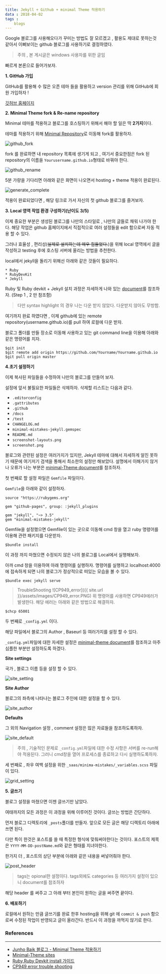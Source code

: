 ```yaml
---
title: Jekyll + Github + minimal Theme 적용하기
data : 2018-04-02
tags : 
    blogs
---
```



Google 블로그를 사용해오다가 꾸미는 방법도 잘 모르겠고 , 활용도 제대로 못하는것 같아서 이뻐보이는 github 블로그를 사용하기로 결정하였다.<br>


> 주의 , 본 게시글은 windows 사용자를 위한 글임<br>


빠르게 본론으로 들어가보자.<br>

**1. GitHub 가입**

GitHub를 활용해 수 많은 오픈 테마 들을 활용하고 version 관리를 위해 GitHub에 회원 가입하자 !<br>

[깃허브 홈페이지](https://github.com)

**2. Minimal Theme fork & Re-name repository**

Minimal 테마를 적용하고 블로그를 호스팅하기 위해서 해야 할 일은 딱 **2가지**이다.

테마를 적용하기 위해 [Minimal Repository](https://github.com/mmistakes/minimal-mistakes)로 이동해 fork를 활용하자.

![github_fork](https://Minwoo-kang.github.io/assets/images/fork.png)

fork 를 완료하면 내 repository 목록에 생기게 되고 , 여기서 중요한점은 fork 된 repository의 이름을 `Yourusername.github.io`형태로 바꿔야 한다. 

![github_rename](https://Minwoo-kang.github.io/assets/images/rename.png)


5분 가량을 기다리면 아래와 같은 화면이 나오면서 hosting + theme 적용이 완료된다.

![generate_complete](https://Minwoo-kang.github.io/assets/images/generate_complete.PNG)


적용이 완료되었다면 , 해당 링크로 가서 자신의 첫 github 블로그를 즐겨보자.

**3. Local 영역 작업 환경 구성하기(난이도 3/5)**

이제 중요한 부분은 생성된 블로그를 나만의 스타일로 , 나만의 글들로 채워 나가야 한다. 해당 작업은 github 홈페이지에서 직접적으로 여러 설정들을 edit 함으로써 자동 적용 할 수 있다.

그러나 효율성 , 편리성(~~실제로 설치하는데 매우 힘들었다.~~)을 위해 local 영역에서 글을 작성하고 testing 후에 호스팅 서버에 올리는 방법을 추천한다.

local에서 jekyll을 돌리기 위해선 아래와 같은 것들이 필요하다.

`* Ruby`<br>
`* RubyDevKit`<br>
`* Jekyll`<br>

Ruby 및 Ruby devkit + Jekyll 설치 과정은 자세하게 나와 있는 [document](http://jekyll-windows.juthilo.com/1-ruby-and-devkit/)를 참조하자. (Step 1 , 2 만 참조함)

> 다만 syntax highlight 의 경우 나는 다운 받지 않았다. 다운받지 않아도 무방함.

여기까지 완료 하였다면 , 이제 github에 있는 remote repository(username.github.io)를 pull 하여 로컬에 다운 받자. 

 블로그 폴더를 만들 장소로 이동해 사용하고 있는 git command line을 이용해 아래와 같은 명령어를 치자.
    
    $git init      
    $git remote add origin https://github.com/Yourname/Yourname.github.io
    $git pull origin master

**4.초기 설정하기**

이제 복사된 파일들을 수정하여 나만의 블로그를 만들어 보자.

설정에 앞서 불필요한 파일들은 삭제하자. 삭제할 리스트는 다음과 같다.

* `.editorconfig`
* `.gattributes`
* `.github`
* `/docs`
* `/test`
* `CHANGELOG.md`
* `minimal-mistakes-jekyll.gemspec`
* `README.md`
* `screenshot-layouts.png`
* `screenshot.png`

블로그와 관련된 설정은 여러가지가 있지만, Jekyll 테마에 대해서 자세하게 알진 못하기 때문에 여기저기 검색을 통해서 최소한의 설정만 해보았다. 설명에서 이해가지 않거나 오류가 나는 부분은 [minimal-Theme document](https://mmistakes.github.io/minimal-mistakes/docs/quick-start-guide/)를 참조하자.

첫 번째로 할 설정 파일은 `Gemfile` 파일이다.

`Gemfile`을 아래와 같이 설정하자.

```
source "https://rubygems.org"

gem "github-pages", group: :jekyll_plugins

gem "jekyll", "~> 3.5"
gem "minimal-mistakes-jekyll"
```

Gemfile을 설정했으면 Gemfile이 있는 곳으로 이동해 cmd 창을 열고 ruby 명령어를 이용해 관련 패키지를 다운받자.

    $bundle install

이 과정 까지 마쳤으면 수정되지 않은 나의 블로그를 Local에서 실행해보자.

아까 cmd 창을 이용하여 아래 명령어를 실행하자. 명령어를 실행하고 localhost:4000에 접속하게 되면 나의 블로그가 정상적으로 떠있는 모습을 볼 수 있다.

    $bundle exec jekyll serve
    
>TroubleShooting 
>![CP949_error]({{ site.url }}/assets/images/CP949_error.PNG)
>위 명령어를 사용하면 CP949에러가 발생한다. 해당 에러는 아래와 같은 방법으로 해결하자.<br>

    $chcp 65001

두 번째로 `_config.yml` 이다.

해당 파일에서 블로그의 Author , Baseurl 등 여러가지를 설정 할 수 있다. 

`_config.yml`파일에 대한 자세한 설정은 [minimal-theme document](https://mmistakes.github.io/minimal-mistakes/docs/configuration/)를 참조하고 아주 심플한 부분만 설정하도록 하겠다.<br>


**Site settings**

국가 , 블로그 이름 등을 설정 할 수 있다.


![site_setting](https://Minwoo-kang.github.io/assets/images/site_setting.PNG)




**Site Author**

블로그의 좌측에 나타나는 블로그 주인에 대한 설정을 할 수 있다.

![site_author](https://Minwoo-kang.github.io/assets/images/site_author.PNG)



**Defaults**

그 외의 Navigation 설정 , comment 설정은 많은 자료들을 참조하도록하자. 


![site_default](https://Minwoo-kang.github.io/assets/images/site_default.PNG)



> 주의 , 기술적인 문제로 `_config.yml`파일에 대한 수정 사항은 서버를 re-run해야 적용된다. 그러니 cmd창을 열어 프로세스를 종료하고 다시 실행하도록하자.


세 번째로 , 좌우 여백 설정을 위한 `_saas/minima-mistakes/_variables.scss` 파일이 있다.


![grid_setting](https://Minwoo-kang.github.io/assets/images/grid_setting.PNG)




**5. 글쓰기**

블로그 설정을 마쳤으면 이젠 글쓰기만 남았다.

여태까지의 모든 과정은 이 과정을 위해 이루어진 것이다. 글쓰는 방법은 간단하다.

먼저 블로그 디렉토리에 `_posts`폴더를 만들자. 앞으로 모든 글은 해당 디렉토리 아래에 쓰면 된다.

다만 특이 한것은 포스트를 쓸 때 특정한 형식에 맞춰써야한다는 것이다. 포스트의 제목은 `YYYY-MM-DD-postName.md`와 같은 형태를 지녀야한다.

한가지 더 , 포스트의 상단 부분에 아래와 같은 내용을 써넣어줘야 한다.

![post_header](https://Minwoo-kang.github.io/assets/images/post_header.PNG)

>tags는 opional한 설정이다. tags외에도 categories 등 여러가지 설정이 있으니 document를 참조하자

해당 header 를 써주고 그 아래 부터 본인이 원하는 글을 써주면 끝이다.


**6. 배포하기**

로컬에서 원하는 만큼 글쓰기를 완료 한후 hosting을 위해 git 에 `commit & push` 함으로써 수정된 작업이 반영되고 글이 올라간다. 반드시 이 과정을 까먹지 않기로 한다.



### References
- - -

* [Junho Baik 블로그 - Minimal Theme 적용하기](https://junhobaik.github.io/jekyll-apply-theme/)
* [Minimal-Theme sites](https://mmistakes.github.io/minimal-mistakes/docs/quick-start-guide/)
* [Ruby,Ruby Devkit install 가이드](http://jekyll-windows.juthilo.com/1-ruby-and-devkit/)
* [CP949 error trouble shooting](https://jprogram.github.io/articles/2017-12/Windows)


    






